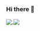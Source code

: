 ### Hi there 👋

<!--
**elma7y/elma7y** is a ✨ _special_ ✨ repository because its `README.md` (this file) appears on your GitHub profile.

Here are some ideas to get you started:

- 🔭 I’m currently working on ...
- 🌱 I’m currently learning ...
- 👯 I’m looking to collaborate on ...
- 🤔 I’m looking for help with ...
- 💬 Ask me about ...
- 📫 How to reach me: ...
- 😄 Pronouns: ...
- ⚡ Fun fact: ...
-->
<a href="https://github.com/elma7y/github-readme-stats">
  <img align="center" src="https://github-readme-stats.vercel.app/api?username=elma7y&show_icons=true&theme=merko" />
</a>
<a href="https://github.com/elma7y/github-readme-stats">
  <img align="center" src="https://github-readme-stats.vercel.app/api/top-langs/?username=elma7y" />
</a>
